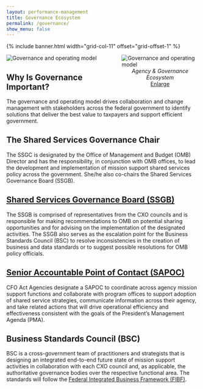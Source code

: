 ```yaml
---
layout: performance-management
title: Governance Ecosystem
permalink: /governance/
show_menu: false
---
```


<style>
  html {
    scroll-behavior: smooth;
  }
  .image-wrap {
    float: right;
    margin-left: 20px;
    max-width: 40%;
  }
  @media screen and (max-width: 768px) {
    .image-wrap {
      float: none;
      display: block;
      margin: 20px auto;
      max-width: 100%;
    }
  }
</style>

{% include banner.html width="grid-col-11" offset="grid-offset-1" %}

<div class="grid-container">
  <div class="grid-row grid-gap">
    <div class="tablet:grid-col-8 tablet:grid-offset-1">
      <section class="pm" id="overview">
        <div class="image-wrap">
          <img src="{{ site.baseurl }}/assets/images/governance/governance-diagram-1.webp" alt="Governance and operating model" style="display:block;">
          <div style="text-align:center;">
            <em>Agency & Governance Ecosystem</em>
            <br>
            <a href="#governance" title="Enlarge image" class="image-link usa-button usa-button--secondary margin-top-5" style="display:inline-block;">Enlarge</a>
          </div>
        </div>
        <div id="governance" class="white-popup mfp-hide">
          <img alt="Governance and operating model" src="{{ site.baseurl }}/assets/images/governance/governance-diagram-1.webp">
        </div>
        <h2 class="pm-heading margin-bottom-0">Why Is Governance Important?</h2>
        <p>
          The governance and operating model drives collaboration and change management with
          stakeholders across the federal government to identify solutions that deliver the
          best value to taxpayers and support efficient government.
        </p>
      </section>
      <section class="pm">
        <h2 class="pm-heading margin-bottom-0">The Shared Services Governance Chair</h2>
        <p>
          The SSGC is designated by the Office of Management and Budget (OMB) Director and has the
          responsibility, in conjunction with OMB offices, to lead the development and
          implementation of mission support shared services policy across the government.
          She/he also co-chairs the Shared Services Governance Board (SSGB).
        </p>
        <h2 class="pm-heading margin-top-5 margin-bottom-0">
          <a href="{{ site.baseurl }}/ssgb">Shared Services Governance Board (SSGB)</a>
        </h2>
        <p>
          The SSGB is comprised of representatives from the CXO councils and is responsible for making
          recommendations to OMB on potential sharing opportunities and for advising on the
          implementation of the designated activities. The SSGB also serves as the escalation point
          for the Business Standards Council (BSC) to resolve inconsistencies in the creation of
          business and data standards or to suggest possible resolutions for OMB policy officials.
        </p>
        <h2 class="pm-heading margin-top-5 margin-bottom-0">
          <a href="{{ site.baseurl }}/sapoc">Senior Accountable Point of Contact (SAPOC)</a>
        </h2>
        <p>
          CFO Act Agencies designate a SAPOC to coordinate across agency mission support functions
          and collaborate with program offices to support adoption of shared service strategies,
          communicate information across their agency, and take related actions that will drive
          operational efficiency and effectiveness consistent with the goals of the President’s
          Management Agenda (PMA).
        </p>
        <h2 class="pm-heading margin-top-5 margin-bottom-0">Business Standards Council (BSC)</h2>
        <p>
          BSC is a cross-government team of practitioners and strategists that is designing an
          integrated end-to-end future state of mission support activities in collaboration
          with each CXO council and, as applicable, the authoritative governance bodies over
          the respective functional area. The standards will follow the
          <a href="{{ site.baseurl }}/fibf">Federal Integrated Business Framework (FIBF)</a>.
        </p>
      </section>
      <sec
